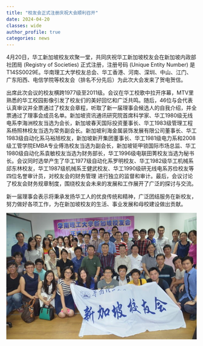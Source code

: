 ```yaml
---
title: "校友会正式注册庆祝大会顺利召开"
date: 2024-04-20
classes: wide
author_profile: true
categories: news
---
```


4月20日，华工新加坡校友欢聚一堂，共同庆祝华工新加坡校友会在新加坡内政部社团局 (Registry of Societies) 正式注册，注册号码 (Unique Entity Number) 是T14SS0029E。华南理工大学校友总会、华工香港、河南、深圳、中山、江门、广东阳西、电信学院等校友会（排名不分先后）为此次大会发来了贺电贺信。

出席此次会议的校友横跨1977级至2011级。会议在华工校歌中拉开序幕，MTV里熟悉的华工校园影像引发了校友们的美好回忆和广泛共鸣。随后，46位与会代表认真审议并全票通过了校友会章程，听取了新一届理事会候选人的自我介绍，并全票通过了理事会成员名单。新加坡资讯通讯研究院首席科学家、华工1980级无线电系李海洲校友当选为会长，新加坡春天国际投资董事长、华工1983级管理工程系杨照林校友当选为常务副会长。新加坡利海金属装饰发展有限公司董事长、华工1983级自动化系马裕旭校友，新加坡新开集团董事长、华工1981级电力系和2008级工管学院EMBA专业傅浩校友当选为副会长，新加坡钜甲锁国际市场总监、华工1980级自动化系袁敏校友当选为财务部长，华工1996级电联田菁校友当选为秘书长。会议同时选举产生了华工1977级自动化系罗明校友、华工1982级华工机械系邱东林校友，华工1987级机械系王健武校友、华工1990级研无线电系苏俭校友等四位名誉审计员，对校友会的财务管理 进行独立的监督和审计。最后，会议讨论了校友会财务规章制度，围绕校友会未来的发展和工作展开了广泛的探讨与交流。

新一届理事会表示将秉承发扬华工人的优良传统和精神，广泛团结服务在新校友，努力做好各项工作，为在新加坡校友的生活、事业发展和母校建设做出贡献。

![](/assets/images/20140420.jpg)
